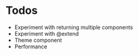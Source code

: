 # Todos

* Experiment with returning multiple components
* Experiment with @extend
* Theme component
* Performance